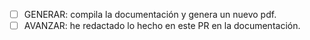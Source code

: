 - [ ] GENERAR: compila la documentación y genera un nuevo pdf.
- [ ] AVANZAR: he redactado lo hecho en este PR en la documentación.
